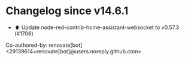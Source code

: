 # Changelog since v14.6.1
- ⬆️ Update node-red-contrib-home-assistant-websocket to v0.57.3 (#1706)

Co-authored-by: renovate[bot] <29139614+renovate[bot]@users.noreply.github.com> 
